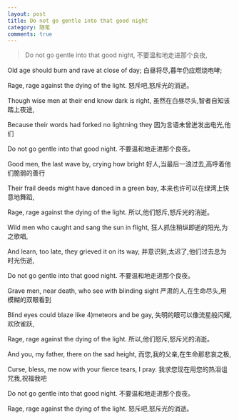```yaml
---
layout: post
title: Do not go gentle into that good night
category: 随笔
comments: true
---
```


>Do not go gentle into that good night, 
>不要温和地走进那个良夜, 
>
Old age should burn and rave at close of day; 
白昼将尽,暮年仍应燃烧咆哮; 

Rage, rage against the dying of the light. 
怒斥吧,怒斥光的消逝。 

Though wise men at their end know dark is right, 
虽然在白昼尽头,智者自知该踏上夜途, 

Because their words had forked no lightning they 
因为言语未曾迸发出电光,他们

Do not go gentle into that good night. 
不要温和地走进那个良夜。

Good men, the last wave by, crying how bright
好人,当最后一浪过去,高呼着他们脆弱的善行 

Their frail deeds might have danced in a green bay, 本来也许可以在绿湾上快意地舞蹈, 

Rage, rage against the dying of the light. 
所以,他们怒斥,怒斥光的消逝。

Wild men who caught and sang the sun in flight, 
狂人抓住稍纵即逝的阳光,为之歌唱, 

And learn, too late, they grieved it on its way, 
并意识到,太迟了,他们过去总为时光伤逝, 

Do not go gentle into that good night.
不要温和地走进那个良夜。 　　 

Grave men, near death, who see with blinding sight
严肃的人,在生命尽头,用模糊的双眼看到

Blind eyes could blaze like 4)meteors and be gay,
失明的眼可以像流星般闪耀,欢欣雀跃,

Rage, rage against the dying of the light. 
所以,他们怒斥,怒斥光的消逝。　　 

And you, my father, there on the sad height,
而您,我的父亲,在生命那悲哀之极, 

Curse, bless, me now with your fierce tears, I pray.
我求您现在用您的热泪诅咒我,祝福我吧 

Do not go gentle into that good night. 
不要温和地走进那个良夜。 

Rage, rage against the dying of the light. 
怒斥吧,怒斥光的消逝。
